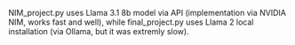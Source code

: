 NIM_project.py uses Llama 3.1 8b model via API (implementation via NVIDIA NIM, works fast and well), while final_project.py uses Llama 2 local installation (via Ollama, but it was extremly slow).
